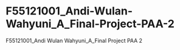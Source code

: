 # F55121001_Andi-Wulan-Wahyuni_A_Final-Project-PAA-2
F55121001_Andi Wulan Wahyuni_A_Final Project PAA 2
